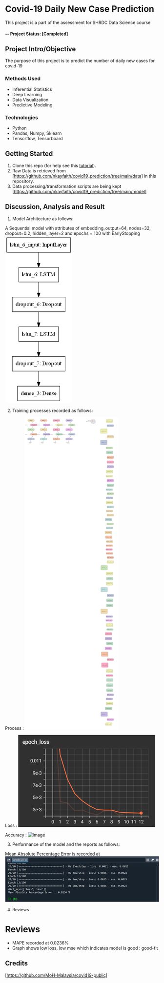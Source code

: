# Covid-19 Daily New Case Prediction
This project is a part of the assessment for SHRDC Data Science course

#### -- Project Status: [Completed]

## Project Intro/Objective
The purpose of this project is to predict the number of daily new cases for covid-19

### Methods Used
* Inferential Statistics
* Deep Learning
* Data Visualization
* Predictive Modeling


### Technologies
* Python
* Pandas, Numpy, Sklearn
* Tensorflow, Tensorboard

## Getting Started

1. Clone this repo (for help see this [tutorial](https://help.github.com/articles/cloning-a-repository/)).
2. Raw Data is retrieved from [https://github.com/nkayfaith/covid19_prediction/tree/main/data] in this repository.
3. Data processing/transformation scripts are being kept [https://github.com/nkayfaith/covid19_prediction/tree/main/model]

## Discussion, Analysis and Result
1. Model Architecture as follows:

A Sequential model with attributes of  embedding_output=64, nodes=32, dropout=0.2, hidden_layer=2 and epochs = 100 with EarlyStopping
![image](statics/model.png)


2. Training processes recorded as follows:

Process :
![image](statics/train_process.png)

Loss :
![image](statics/loss.png)


Accuracy :
![image](statics/accuracy.png)

3. Performance of the model and the reports as follows:

Mean Absolute Percentage Error is recorded at 
![image](statics/performance.png)

4. Reviews
#  Reviews
* MAPE recorded at 0.0236%
* Graph shows low loss, low mse which indicates model is good : good-fit


## Credits
[https://github.com/MoH-Malaysia/covid19-public]
